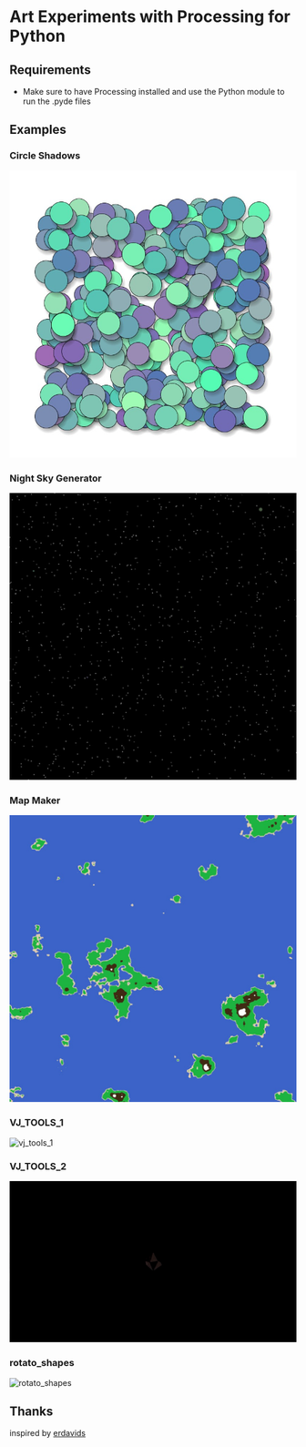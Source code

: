 # Art Experiments with Processing for Python

## Requirements

* Make sure to have Processing installed and use the Python module to run the .pyde files

## Examples

### Circle Shadows
![circle_shadows](circle_shadow_experiment/circle_shadows.jpg)

### Night Sky Generator
![night_sky](night_sky/night_sky.jpg)

### Map Maker
![archipelago_map](map_maker/map.jpg)

### VJ_TOOLS_1
![vj_tools_1](VJ_Tools_1/vj_tools_1.gif)

### VJ_TOOLS_2
![vj_tools_2](VJ_Tools_2/vj_tools_2.gif)

### rotato_shapes
![rotato_shapes](rotato_shapes/rotato_shapes.gif)

## Thanks

inspired by [erdavids](https://github.com/erdavids)
